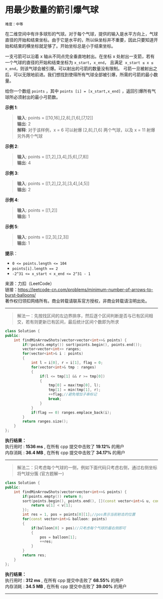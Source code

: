 # 用最少数量的箭引爆气球 #  
`难度：中等` 

在二维空间中有许多球形的气球。对于每个气球，提供的输入是水平方向上，气球直径的开始和结束坐标。由于它是水平的，所以纵坐标并不重要，因此只要知道开始和结束的横坐标就足够了。开始坐标总是小于结束坐标。  

一支弓箭可以沿着 x 轴从不同点完全垂直地射出。在坐标 x 处射出一支箭，若有一个气球的直径的开始和结束坐标为 `x_start`，`x_end`， 且满足  `x_start ≤ x ≤ x_end`，则该气球会被引爆。可以射出的弓箭的数量没有限制。 弓箭一旦被射出之后，可以无限地前进。我们想找到使得所有气球全部被引爆，所需的弓箭的最小数量。  

给你一个数组 `points` ，其中 `points [i] = [x_start,x_end]` ，返回引爆所有气球所必须射出的最小弓箭数。  

**示例 1**:  
>**输入**: points = [[10,16],[2,8],[1,6],[7,12]]  
>**输出**: 2  
>**解释**: 对于该样例，x = 6 可以射爆 [2,8],[1,6] 两个气球，以及 x = 11 射爆另外两个气球  

**示例 2**:  
>**输入**: points = [[1,2],[3,4],[5,6],[7,8]]  
>**输出**: 4  

**示例 3**:  
>**输入**: points = [[1,2],[2,3],[3,4],[4,5]]  
>**输出**: 2  

**示例 4**:  
>**输入**: points = [[1,2]]  
>**输出**: 1  

**示例 5**:  
>**输入**: points = [[2,3],[2,3]]  
>**输出**: 1  

**提示**：  
- `0 <= points.length <= 104`  
- `points[i].length == 2`  
- `-2^31 <= x_start < x_end <= 2^31 - 1`  

来源：力扣（LeetCode）  
链接：https://leetcode-cn.com/problems/minimum-number-of-arrows-to-burst-balloons/  
著作权归领扣网络所有。商业转载请联系官方授权，非商业转载请注明出处。  

---  
>解法一：先按找区间的左边界排序，然后逐个区间判断是否与已有区间相交，若有则更新已有区间，最后统计区间个数即为所求  

```C++  
class Solution {
public:
    int findMinArrowShots(vector<vector<int>>& points) {
        if(!points.empty()) sort(points.begin(), points.end());
        vector<vector<int>> ranges;
        for(vector<int>& i : points)
        {
            int l = i[0], r = i[1], flag = 0;
            for(vector<int>& tmp : ranges)
            {
                if(l <= tmp[1] && r >= tmp[0])
                {
                    tmp[0] = max(tmp[0], l);
                    tmp[1] = min(tmp[1], r);
                    ++flag;//避免增加子串标记
                    break;
                }
            }
            if(flag == 0) ranges.emplace_back(i);
        }
        return ranges.size();
    }
};
```  

**执行结果：**  
执行用时 : **1536 ms** , 在所有 cpp 提交中击败了 **19.12%** 的用户  
内存消耗 : **36.4 MB** , 在所有 cpp 提交中击败了 **34.17%** 的用户  

---  
>解法二：只考虑每个气球的一侧，例如下面代码只考虑右侧，通过右侧坐标将气球分簇 (官方题解一)  

```C++  
class Solution {
public:
    int findMinArrowShots(vector<vector<int>>& points) {
        if(points.empty()) return 0;
        sort(points.begin(), points.end(), [](const vector<int>& u, const vector<int>& v) {
            return u[1] < v[1];
        });
        int res = 1, pos = points[0][1];//pos表示当前射击的位置
        for(const vector<int>& balloon: points)
        {
            if(balloon[0] > pos)//只考虑每个气球的最右侧即可
            {
                pos = balloon[1];
                ++res;
            }
        }
        return res;
    }
};
```  

**执行结果：**  
执行用时 : **312 ms** , 在所有 cpp 提交中击败了 **68.55%** 的用户  
内存消耗 : **34.5 MB** , 在所有 cpp 提交中击败了 **39.00%** 的用户  

---  
